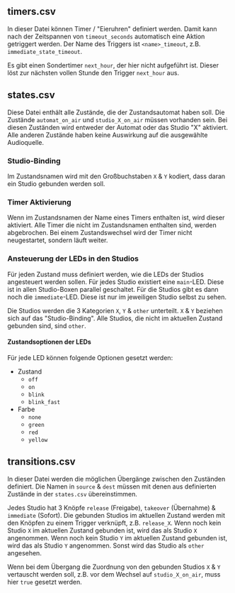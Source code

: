 ## timers.csv

In dieser Datei können Timer / "Eieruhren" definiert werden. Damit kann nach der Zeitspannen von `timeout_seconds` automatisch eine Aktion
getriggert werden. Der Name des Triggers ist `<name>_timeout`, z.B. `immediate_state_timeout`.

Es gibt einen Sondertimer `next_hour`, der hier nicht aufgeführt ist. Dieser löst zur nächsten vollen Stunde den Trigger `next_hour` aus.

## states.csv

Diese Datei enthält alle Zustände, die der Zustandsautomat haben soll. Die Zustände `automat_on_air` und `studio_X_on_air` müssen vorhanden
sein. Bei diesen Zuständen wird entweder der Automat oder das Studio "X" aktiviert. Alle anderen Zustände haben keine Auswirkung auf die
ausgewählte Audioquelle.

### Studio-Binding

Im Zustandsnamen wird mit den Großbuchstaben `X` & `Y` kodiert, dass daran ein Studio gebunden werden soll.

### Timer Aktivierung

Wenn im Zustandsnamen der Name eines Timers enthalten ist, wird dieser aktiviert. Alle Timer die nicht im Zustandsnamen enthalten sind,
werden abgebrochen. Bei einem Zustandswechsel wird der Timer nicht neugestartet, sondern läuft weiter.

### Ansteuerung der LEDs in den Studios

Für jeden Zustand muss definiert werden, wie die LEDs der Studios angesteuert werden sollen. Für jedes Studio existiert eine `main`-LED.
Diese ist in allen Studio-Boxen parallel geschaltet. Für die Studios gibt es dann noch die `immediate`-LED. Diese ist nur im jeweiligen
Studio selbst zu sehen.

Die Studios werden die 3 Kategorien `X`, `Y` & `other` unterteilt.
`X` & `Y` beziehen sich auf das "Studio-Binding". Alle Studios, die nicht im aktuellen Zustand gebunden sind, sind `other`.

#### Zustandsoptionen der LEDs

Für jede LED können folgende Optionen gesetzt werden:

- Zustand
    - `off`
    - `on`
    - `blink`
    - `blink_fast`
- Farbe
    - `none`
    - `green`
    - `red`
    - `yellow`

## transitions.csv

In dieser Datei werden die möglichen Übergänge zwischen den Zuständen definiert. Die Namen in `source` & `dest` müssen mit denen aus
definierten Zustände in der `states.csv` übereinstimmen.

Jedes Studio hat 3 Knöpfe `release` (Freigabe), `takeover` (Übernahme) & `immediate` (Sofort). Die gebunden Studios im aktuellen Zustand
werden mit den Knöpfen zu einem Trigger verknüpft, z.B. `release_X`. Wenn noch kein Studio `X` im aktuellen Zustand gebunden ist, wird das
als Studio `X` angenommen. Wenn noch kein Studio `Y` im aktuellen Zustand gebunden ist, wird das als Studio `Y` angenommen. Sonst wird das
Studio als `other` angesehen.

Wenn bei dem Übergang die Zuordnung von den gebunden Studios `X` & `Y` vertauscht werden soll, z.B. vor dem Wechsel auf `studio_X_on_air`,
muss hier `true` gesetzt werden.
